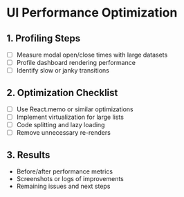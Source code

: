 # UI Performance Optimization

## 1. Profiling Steps
- [ ] Measure modal open/close times with large datasets
- [ ] Profile dashboard rendering performance
- [ ] Identify slow or janky transitions

## 2. Optimization Checklist
- [ ] Use React.memo or similar optimizations
- [ ] Implement virtualization for large lists
- [ ] Code splitting and lazy loading
- [ ] Remove unnecessary re-renders

## 3. Results
- Before/after performance metrics
- Screenshots or logs of improvements
- Remaining issues and next steps 